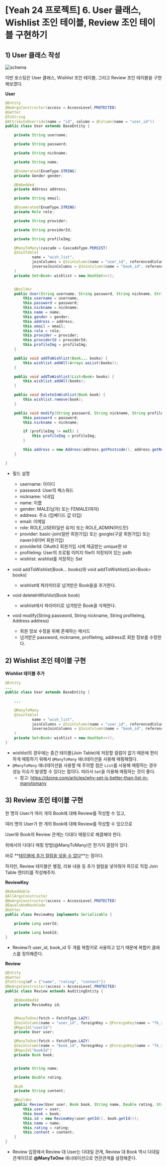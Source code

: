 # [Yeah 24 프로젝트] 6. User 클래스, Wishlist 조인 테이블, Review 조인 테이블 구현하기



## 1) User 클래스 작성

![schema](https://lh6.googleusercontent.com/4kc35oe9FuGGgx7UezeaRB90cOFG_J_44_Ti8yRFkH3nbfVyXHUkVsbwjdT8kPggZ68CdCPU37n4878y8Ob4iVVTfuQRNASYc7v30LUp2zsR_ZIJQ5D-p-RnVfvg72oam_l-S-hq)



이번 포스팅은 User 클래스, Wishlist 조인 테이블, 그리고 Review 조인 테이블을 구현해보겠다.





**User**

```java
@Entity
@NoArgsConstructor(access = AccessLevel.PROTECTED)
@Getter
@ToString
@AttributeOverride(name = "id", column = @Column(name = "user_id"))
public class User extends BaseEntity {

    private String username;

    private String password;

    private String nickname;

    private String name;

    @Enumerated(EnumType.STRING)
    private Gender gender;

    @Embedded
    private Address address;

    private String email;

    @Enumerated(EnumType.STRING)
    private Role role;

    private String provider;

    private String providerId;

    private String profileImg;

    @ManyToMany(cascade = CascadeType.PERSIST)
    @JoinTable(
            name = "wish_list",
            joinColumns = @JoinColumn(name = "user_id", referencedColumnName = "user_id", foreignKey = @ForeignKey(name = "fk_wishlist_to_user")),
            inverseJoinColumns = @JoinColumn(name = "book_id", referencedColumnName = "book_id", foreignKey = @ForeignKey(name = "fk_wishlist_to_book"))
    )
    private Set<Book> wishlist = new HashSet<>();


    @Builder
    public User(String username, String password, String nickname, String name, Gender gender, Address address, String email, Role role, String provider, String providerId, String profileImg) {
        this.username = username;
        this.password = password;
        this.nickname = nickname;
        this.name = name;
        this.gender = gender;
        this.address = address;
        this.email = email;
        this.role = role;
        this.provider = provider;
        this.providerId = providerId;
        this.profileImg = profileImg;
    }

    public void addToWishlist(Book... books) {
        this.wishlist.addAll(Arrays.asList(books));
    }

    public void addToWishlist(List<Book> books) {
        this.wishlist.addAll(books);
    }

    public void deleteInWishlist(Book book) {
        this.wishlist.remove(book);
    }

    public void modify(String password, String nickname, String profileImg, Address address) {
        this.password = password;
        this.nickname = nickname;

        if (profileImg != null) {
            this.profileImg = profileImg;
        }

        this.address = new Address(address.getPostcode(), address.getRoadAddr(), address.getJibunAddr(), address.getDetailAddr(), address.getExtraAddr());
    }

}
```

- 필드 설명
  - username: 아이디
  - password: User의 패스워드
  - nickname: 닉네임
  - name: 이름
  - gender: MALE(남자) 또는 FEMALE(여자)
  - address: 주소 (임베디드 값 타입)
  - email: 이메일
  - role: ROLE_USER(일반 유저) 또는 ROLE_ADMIN(어드민)
  - provider: basic-join(일반 회원가입) 또는 google(구글 회원가입) 또는 naver(네이버 회원가입)
  - providerId: OAuth2 회원가입 시에 제공받는 unique한 id
  - profileImg: User의 프로필 이미지 file이 저장되어 있는 path
  - wishlist: wishlist를 저장하는 Set



- void addToWishlist(Book... books)와 void addToWishlist(List\<Book> books)
  - wishlist에 파라미터로 넘겨받은 Book들을 추가한다.
- void deleteInWishlist(Book book)
  - wishlist에서 파라미터로 넘겨받은 Book을 삭제한다.
- void modify(String password, String nickname, String profileImg, Address address) 
  - 회원 정보 수정을 위해 존재하는 메서드
  - 넘겨받은 password, nickname, profileImg, address로 회원 정보를 수정한다.





## 2) Wishlist 조인 테이블 구현

**Wishlist 테이블 추가**

```java
@Entity
...
public class User extends BaseEntity {

    ...

    @ManyToMany
    @JoinTable(
            name = "wish_list",
            joinColumns = @JoinColumn(name = "user_id", referencedColumnName = "user_id"),
            inverseJoinColumns = @JoinColumn(name = "book_id", referencedColumnName = "book_id")
    )
    private Set<Book> wishlist = new HashSet<>();
}
```

- wishlist의 경우에는 중간 테이블(Join Table)에 저장할 컬럼이 없기 때문에 편리하게 매핑하기 위해서 `@ManyToMany` 애너테이션을 사용해 매핑해줬다.
- `@ManyToMany` 애너테이션을 사용할 때 주의할 점은 `List`를 사용해 매핑하는 경우 성능 이슈가 발생할 수 있다는 점이다. 따라서 `Set`을 이용해 매핑하는 것이 좋다.
  - 참고: https://dzone.com/articles/why-set-is-better-than-list-in-manytomany









## 3) Review 조인 테이블 구현

한 명의 User가 여러 개의 Book에 대해 Review를 작성할 수 있고,

여러 명의 User가 한 개의 Book에 대해 Review를 작성할 수 있으므로

User와 Book의 Review 관계는 다대다 매핑으로 해결해야 한다.



위에서의 다대다 매핑 방법(@ManyToMany)은 한가지 결점이 있다.

바로 **<u>테이블에 추가 컬럼을 넣을 수 없다</u>**는 점이다.

하지만, Review 테이블은 별점, 리뷰 내용 등 추가 컬럼을 넣어줘야 하므로 직접 Join Table 엔티티를 작성해주자.



**ReviewKey**

```java
@Embeddable
@AllArgsConstructor
@NoArgsConstructor(access = AccessLevel.PROTECTED)
@EqualsAndHashCode
@Getter
public class ReviewKey implements Serializable {

    private Long userId;

    private Long bookId;
}

```

- Review가 user_id, book_id 두 개를 복합키로 사용하고 있기 때문에 복합키 클래스를 정의해준다.



**Review**

```java
@Entity
@Getter
@ToString(of = {"name", "rating", "content"})
@NoArgsConstructor(access = AccessLevel.PROTECTED)
public class Review extends AuditingEntity {

    @EmbeddedId
    private ReviewKey id;


    @ManyToOne(fetch = FetchType.LAZY)
    @JoinColumn(name = "user_id", foreignKey = @ForeignKey(name = "fk_review_to_user"))
    @MapsId("userId")
    private User user;

    @ManyToOne(fetch = FetchType.LAZY)
    @JoinColumn(name = "book_id", foreignKey = @ForeignKey(name = "fk_review_to_book"))
    @MapsId("bookId")
    private Book book;


    private String name;

    private Double rating;

    @Lob
    private String content;

    @Builder
    public Review(User user, Book book, String name, Double rating, String content) {
        this.user = user;
        this.book = book;
        this.id = new ReviewKey(user.getId(), book.getId());
        this.name = name;
        this.rating = rating;
        this.content = content;
    }
}
```

- Review 입장에서 Review 대 User는 다대일 관계, Review 대 Book 역시 다대일 관계이므로 **@ManyToOne** 애너테이션으로 연관관계를 설정해준다.

